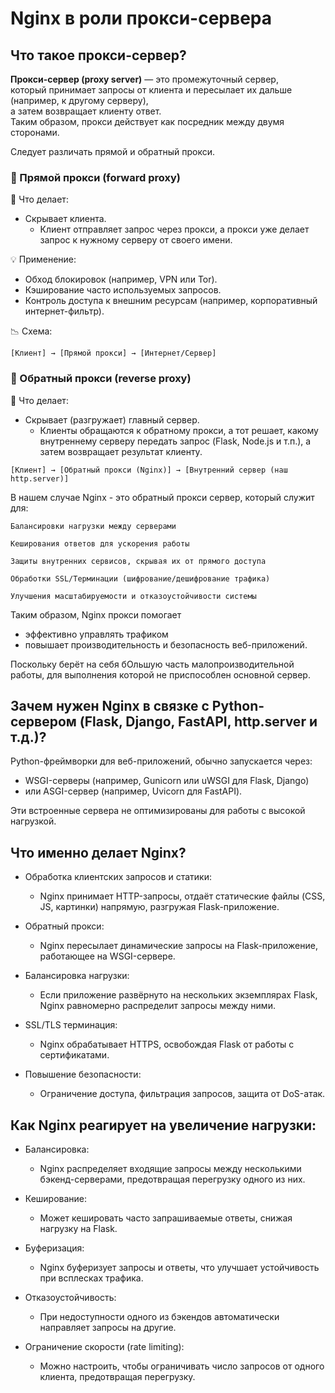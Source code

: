 # Nginx в роли прокси-сервера

## Что такое прокси-сервер?

**Прокси-сервер (proxy server)** — это промежуточный сервер,  
который принимает запросы от клиента и пересылает их дальше (например, к другому серверу),   
а затем возвращает клиенту ответ.   
Таким образом, прокси действует как посредник между двумя сторонами.

Следует различать прямой и обратный прокси.

### 🔁 Прямой прокси (forward proxy)
📌 Что делает:
- Скрывает клиента.
  - Клиент отправляет запрос через прокси, а прокси уже делает запрос к нужному серверу от своего имени.

💡 Применение:
- Обход блокировок (например, VPN или Tor).
- Кэширование часто используемых запросов.
- Контроль доступа к внешним ресурсам (например, корпоративный интернет-фильтр).

📉 Схема:
```
[Клиент] → [Прямой прокси] → [Интернет/Сервер]
```

### 🔁 Обратный прокси (reverse proxy)
📌 Что делает:
- Скрывает (разгружает) главный сервер.
  - Клиенты обращаются к обратному прокси, а тот решает, какому внутреннему серверу передать запрос (Flask, Node.js и т.п.), а затем возвращает результат клиенту.
```
[Клиент] → [Обратный прокси (Nginx)] → [Внутренний сервер (наш http.server)]
```

В нашем случае Nginx - это обратный прокси сервер, который служит для:  

    Балансировки нагрузки между серверами

    Кеширования ответов для ускорения работы

    Защиты внутренних сервисов, скрывая их от прямого доступа

    Обработки SSL/Tерминации (шифрование/дешифрование трафика)

    Улучшения масштабируемости и отказоустойчивости системы

Таким образом, Nginx прокси помогает 
- эффективно управлять трафиком 
- повышает производительность и безопасность веб-приложений.

Поскольку берёт на себя бОльшую часть малопроизводительной работы, для выполнения которой не приспособлен основной сервер.


## Зачем нужен Nginx в связке с Python-сервером (Flask, Django, FastAPI, http.server и т.д.)?

Python-фреймворки для веб-приложений, обычно запускается через:
- WSGI-серверы (например, Gunicorn или uWSGI для Flask, Django)
- или ASGI-сервер (например, Uvicorn для FastAPI).
 
Эти встроенные сервера не оптимизированы для работы с высокой нагрузкой. 


## Что именно делает Nginx?

- Обработка клиентских запросов и статики: 
  - Nginx принимает HTTP-запросы, отдаёт статические файлы (CSS, JS, картинки) напрямую, разгружая Flask-приложение.

- Обратный прокси: 
  - Nginx пересылает динамические запросы на Flask-приложение, работающее на WSGI-сервере.

- Балансировка нагрузки: 
  - Если приложение развёрнуто на нескольких экземплярах Flask, Nginx равномерно распределит запросы между ними.

- SSL/TLS терминaция: 
  - Nginx обрабатывает HTTPS, освобождая Flask от работы с сертификатами.

- Повышение безопасности: 
  - Ограничение доступа, фильтрация запросов, защита от DoS-атак.



## Как Nginx реагирует на увеличение нагрузки:

- Балансировка: 
  - Nginx распределяет входящие запросы между несколькими бэкенд-серверами, предотвращая перегрузку одного из них.

- Кеширование: 
  - Может кешировать часто запрашиваемые ответы, снижая нагрузку на Flask.

- Буферизация: 
  - Nginx буферизует запросы и ответы, что улучшает устойчивость при всплесках трафика.

- Отказоустойчивость: 
  - При недоступности одного из бэкендов автоматически направляет запросы на другие.

- Ограничение скорости (rate limiting): 
  - Можно настроить, чтобы ограничивать число запросов от одного клиента, предотвращая перегрузку.